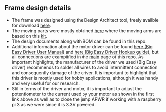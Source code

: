 
## Frame design details

* The frame was designed using the Design Architect tool, freely availble for download [here](https://promo.parker.com/promotionsite/designarchitect/us/en/home).
* The moving parts were mostly obtained [here](https://www.servocity.com/kits/) where the moving arms are based on this [kit](https://www.servocity.com/channel-slider-kit-a/).
* The design documents along with BOM can be found in this repo.
* Additional information about the motor driver can be found [here (Big Easy Driver User Manual)](https://www.schmalzhaus.com/BigEasyDriver/BigEasyDriver_UserManal.pdf) and [here (Big Easy Driver Hookup guide)](https://learn.sparkfun.com/tutorials/big-easy-driver-hookup-guide/all), but all connections are examplified in the [main](https://github.com/ARoS-NCSU/PlantPhenotypingPlatform) page of this repo. As important highlights, the manufacturer of the driver we used (Big Easy driver) recommends to solder all wires to avoid intermittent connection and consequently damage of the driver. It is important to highlight that this driver is mostly used for hobby applications, although it was handy and very useful for our research.
* Stil in terms of the driver and motor, it is important to adjust the potentiometer to the current used by your motor as shown in the first link above as well as to close the jump APWR if working with a raspberry pi 3 as we were since it is 3.3V powered.
